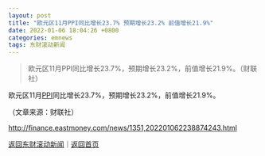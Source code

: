 ```yaml
---
layout: post
title: "欧元区11月PPI同比增长23.7% 预期增长23.2% 前值增长21.9%"
date: 2022-01-06 18:04:26 +0800
categories: emnews
tags: 东财滚动新闻
---
```

> 欧元区11月PPI同比增长23.7%，预期增长23.2%，前值增长21.9%。（财联社）

<p>欧元区11月<span id="Info.338"><a href="http://data.eastmoney.com/cjsj/ppi.html" class="infokey">PPI</a></span>同比增长23.7%，预期增长23.2%，前值增长21.9%。</p><p class="em_media">（文章来源：财联社）</p>

<http://finance.eastmoney.com/news/1351,202201062238874243.html>

[返回东财滚动新闻](//finews.withounder.com/emnews/)｜[返回首页](//finews.withounder.com/)